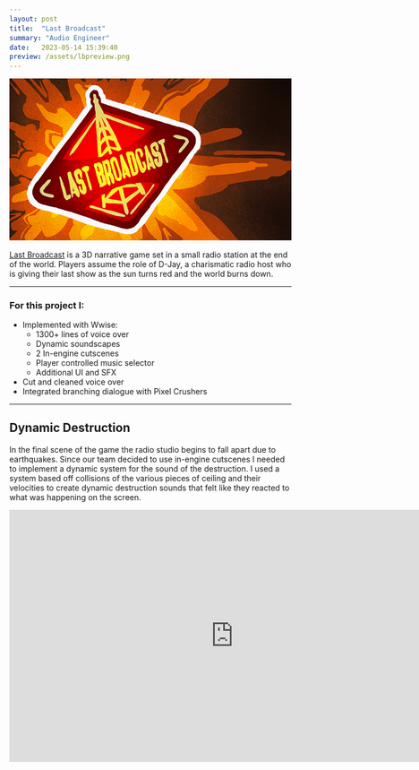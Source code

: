 ```yaml
---
layout: post
title:  "Last Broadcast"
summary: "Audio Engineer"
date:   2023-05-14 15:39:40
preview: /assets/lbpreview.png
---
```


![LB](/assets/lb.png)

[Last Broadcast](https://store.steampowered.com/app/2508870/Last_Broadcast/) is a 3D narrative game set in a small radio station at the end of the world. Players assume the role of D-Jay, a charismatic radio host who is giving their last show as the sun turns red and the world burns down.

***

### For this project I:
* Implemented with Wwise:
  * 1300+ lines of voice over
  * Dynamic soundscapes
  * 2 In-engine cutscenes
  * Player controlled music selector
  * Additional UI and SFX
* Cut and cleaned voice over
* Integrated branching dialogue with Pixel Crushers


***

## Dynamic Destruction

In the final scene of the game the radio studio begins to fall apart due to earthquakes. Since our team decided to use in-engine cutscenes I needed to implement a dynamic system for the sound of the destruction. I used a system based off collisions of the various pieces of ceiling and their velocities to create dynamic destruction sounds that felt like they reacted to what was happening on the screen.

<center>
<iframe
    width="800"
    height="450"
    src="https://www.youtube.com/embed/fWFRJPdH6z8"
    frameborder="0"
    allow="autoplay; encrypted-media"
    allowfullscreen
>
</iframe>
</center>



